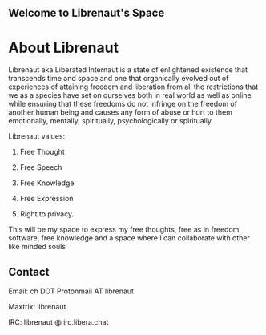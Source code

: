 ## Welcome to Librenaut's Space

# About Librenaut

Librenaut aka Liberated Internaut is a state of enlightened existence that transcends time and space and one that organically evolved out of experiences of attaining freedom and liberation from all the restrictions that we as a species have set on ourselves both in real world as well as online while ensuring that these freedoms do not infringe on the freedom of another human being and causes any form of abuse or hurt to them emotionally, mentally, spiritually, psychologically or spiritually. 

Librenaut values:

1. Free Thought

2. Free Speech

3. Free Knowledge

4. Free Expression

5. Right to privacy.

This will be my space to express my free thoughts, free as in freedom software, free knowledge and a space where I can collaborate with other like minded souls


## Contact ##

Email: ch DOT Protonmail AT librenaut

Maxtrix: librenaut

IRC: librenaut @ irc.libera.chat


